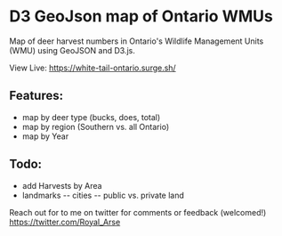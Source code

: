 D3 GeoJson map of Ontario WMUs
==============================

Map of deer harvest numbers in Ontario's Wildlife Management Units (WMU) using GeoJSON and D3.js.

View Live: https://white-tail-ontario.surge.sh/

## Features:

* map by deer type (bucks, does, total)
* map by region (Southern vs. all Ontario)
* map by Year

## Todo:

* add Harvests by Area
* landmarks
-- cities
-- public vs. private land

Reach out for to me on twitter for comments or feedback (welcomed!) https://twitter.com/Royal_Arse
